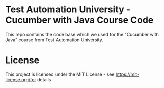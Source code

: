 # Test Automation University - Cucumber with Java Course Code #

This repo contains the code base which we used for the "Cucumber with Java" course from Test Automation University.

# License #
This project is licensed under the MIT License - see https://mit-license.org/for details
